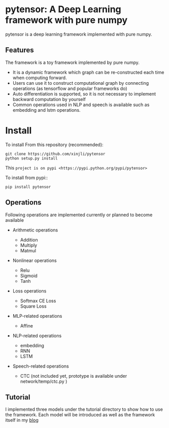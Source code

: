 # pytensor: A Deep Learning framework with pure numpy

pytensor is a deep learning framework implemented with pure numpy.


## Features

The framework is a toy framework implemented by pure numpy.

* It is a dynamic framework which graph can be re-constructed each time when computing forward.
* Users can use it to construct computational graph by connecting operations (as tensorflow and popular frameworks do)
* Auto differentiation is supported, so it is not necessary to implement backward computation by yourself
* Common operations used in NLP and speech is available such as embedding and lstm operations.  

# Install

To install From this repository (recommended):

	git clone https://github.com/xinjli/pytensor
	python setup.py install

This `project is on pypi <https://pypi.python.org/pypi/pytensor>`

To install from pypi::

	pip install pytensor


## Operations

Following operations are implemented currently or planned to become available

* Arithmetic operations
  * Addition
  * Multiply
  * Matmul

* Nonlinear operations
  * Relu
  * Sigmoid
  * Tanh
  
* Loss operations
  * Softmax CE Loss 
  * Square Loss

* MLP-related operations
  * Affine
  
* NLP-related operations
  * embedding
  * RNN
  * LSTM
  
* Speech-related operations
  * CTC (not included yet, prototype is available under network/temp/ctc.py ) 
  
 
## Tutorial

I implemented three models under the tutorial directory to show how to use the framework.
Each model will be introduced as well as the framework itself in my [blog](http://www.xinjianl.com)


 
 





